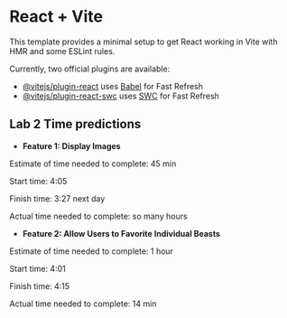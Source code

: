 # React + Vite

This template provides a minimal setup to get React working in Vite with HMR and some ESLint rules.

Currently, two official plugins are available:

- [@vitejs/plugin-react](https://github.com/vitejs/vite-plugin-react/blob/main/packages/plugin-react/README.md) uses [Babel](https://babeljs.io/) for Fast Refresh
- [@vitejs/plugin-react-swc](https://github.com/vitejs/vite-plugin-react-swc) uses [SWC](https://swc.rs/) for Fast Refresh

## Lab 2 Time predictions

- **Feature 1: Display Images**

Estimate of time needed to complete: 45 min

Start time: 4:05

Finish time: 3:27 next day

Actual time needed to complete: so many hours

- **Feature 2: Allow Users to Favorite Individual Beasts**

Estimate of time needed to complete: 1 hour

Start time: 4:01

Finish time: 4:15

Actual time needed to complete: 14 min
